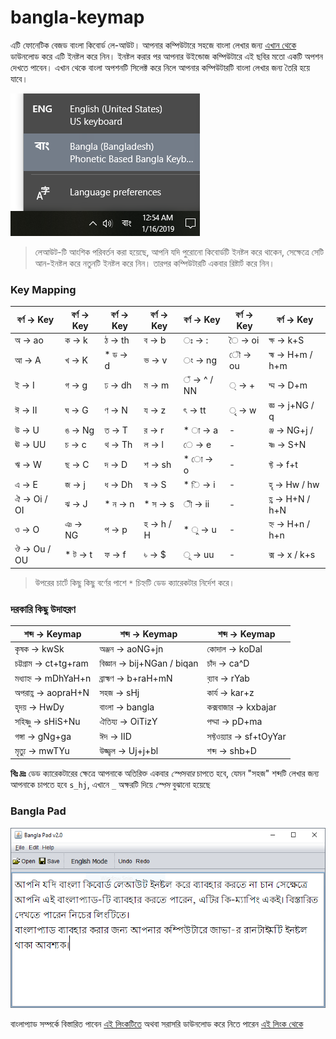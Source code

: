 # bangla-keymap
এটি ফোনেটিক বেজড বাংলা কিবোর্ড লে-আউট। আপনার কম্পিউটারে সহজে বাংলা লেখার জন্য [এখান থেকে](https://github.com/mahabubulhasan/bangla-keymap/releases/latest) ডাউনলোড করে এটি ইনষ্টল করে নিন। ইনষ্টল করার পর আপনার উইন্ডোজ কম্পিউটারে এই ছবির মতো একটি অপশন দেখতে পাবেন। এখান থেকে বাংলা অপশনটি সিলেক্ট করে নিলে আপনার কম্পিউটারটি বাংলা লেখার জন্য তৈরি হয়ে যাবে।

![Keyboard Selection](screenshot-1.png)
> লেআউট-টি আংশিক পরিবর্তন করা হয়েছে, আপনি যদি পুরোনো কিবোর্ডটি ইনষ্টল করে থাকেন, সেক্ষেত্রে সেটি আন-ইনষ্টল করে নতুনটি ইনষ্টল করে নিন। তারপর কম্পিউটারটি একবার রিষ্টার্ট করে নিন।

### Key Mapping

| বর্ণ → Key | বর্ণ → Key | বর্ণ → Key | বর্ণ → Key | বর্ণ → Key | বর্ণ → Key | বর্ণ → Key |
| - | - | - | - | - | - | - |
| অ → ao | ক → k | ঠ → th | ব → b | ঃ → : | ৈ → oi | ক্ষ → k+S
| আ → A | খ → K | * ড → d | ভ → v | ং → ng | ৌ → ou | হ্ম → H+m / h+m
| ই → I | গ → g | ঢ → dh | ম → m | ঁ → ^ / NN | ্ → + | দ্ম → D+m
| ঈ → II | ঘ → G | ণ → N | য → z | ৎ → tt | ৃ → w | জ্ঞ → j+NG / q
| উ → U | ঙ → Ng | ত → T | র → r | * া → a | - | ঞ্জ → NG+j / 
| ঊ → UU | চ → c | থ → Th | ল → l | ে → e | - | ষ্ণ → S+N
| ঋ → W | ছ → C | দ → D | শ → sh | * ো → o | - | ফ্ট → f+t
| এ → E | জ → j | ধ → Dh | ষ → S | * ি → i | - | হৃ → Hw / hw
| ঐ → Oi / OI | ঝ → J | * ন → n | * স → s | ী → ii | - | হ্ণ → H+N / h+N
| ও → O | ঞ → NG | প → p | হ → h / H | * ু → u | - | হ্ন → H+n / h+n
| ঔ → Ou / OU | * ট → t | ফ → f | ৳ → $ | ূ → uu | - | ক্স → x / k+s

> উপরের চার্টে কিছু কিছু বর্ণের পাশে `*` চিহ্নটি ডেড ক্যারেকটার নির্দেশ করে।

### দরকারি কিছু উদাহরণ

| শব্দ → Keymap | শব্দ → Keymap | শব্দ → Keymap|
| - | - | - |
| কৃষক → kwSk | অঞ্জন → aoNG+jn | কোদাল → koDal
| চট্টগ্রাম → ct+tg+ram | বিজ্ঞান → bij+NGan / biqan | চাঁদ → ca^D
| মধ্যাহ্ন → mDhYaH+n | ব্রাহ্মণ → b+raH+mN | ব়্যাব → rYab
| অপরাহ্ণ → aopraH+N | সহজ → sHj | কার্য → kar+z
| হৃদয় → HwDy | বাংলা → bangla | কক্সবাজার → kxbajar
| সহিষ্ণু → sHiS+Nu | ঐতিয্য → OiTizY | পদ্মা → pD+ma
| গঙ্গা → gNg+ga | ঈদ → IID | সফ্টওয়্যার → sf+tOyYar |
| মৃত্যু → mwTYu | উজ্জ্বল → Uj+j+bl | শব্দ → shb+D |

__বিঃ দ্রঃ__ ডেড ক্যারেকটারের ক্ষেত্রে আপনাকে অতিরিক্ত একবার _স্পেসবার_ চাপতে হবে, যেমন "সহজ" শব্দটি লেখার জন্য আপনাকে চাপতে হবে `s_hj`, এখানে `_` অক্ষরটি দিয়ে _স্পেস_ বুঝানো হয়েছে

### Bangla Pad

![Keyboard Selection](banglapad.png)

বাংলাপ্যাড সম্পর্কে বিস্তারিত পাবেন [এই লিংকটিতে](https://uzzal.wordpress.com/2012/02/17/bangla-pad-updated) অথবা সরাসরি ডাউনলোড করে নিতে পারেন [এই লিংক থেকে](https://1drv.ms/f/s!AqnPPGw11COJghqGgUPHsfJCy931)

































